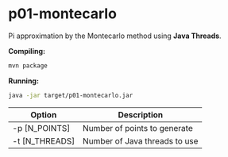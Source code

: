 # p01-montecarlo
Pi approximation by the Montecarlo method using **Java Threads**.

**Compiling:**
```bash
mvn package
```

**Running:**
```bash
java -jar target/p01-montecarlo.jar 
```

| Option         | Description                   |
| -------------- | ----------------------------- |
| -p [N_POINTS]  | Number of points to generate  |
| -t [N_THREADS] | Number of Java threads to use |